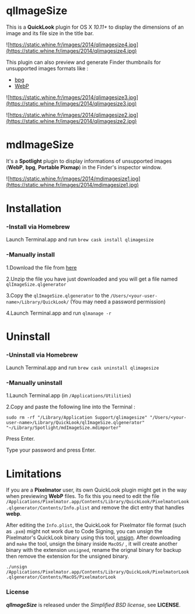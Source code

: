 # qlImageSize

This is a **QuickLook** plugin for OS X *10.11+* to display the dimensions of an image and its file size in the title bar.

![https://static.whine.fr/images/2014/qlimagesize4.jpg](https://static.whine.fr/images/2014/qlimagesize4.jpg)

This plugin can also preview and generate Finder thumbnails for unsupported images formats like :

- [bpg](http://bellard.org/bpg/ "bpg")
- [WebP](https://developers.google.com/speed/webp/ "WebP")

![https://static.whine.fr/images/2014/qlimagesize3.jpg](https://static.whine.fr/images/2014/qlimagesize3.jpg)

![https://static.whine.fr/images/2014/qlimagesize2.jpg](https://static.whine.fr/images/2014/qlimagesize2.jpg)


# mdImageSize

It's a **Spotlight** plugin to display informations of unsupported images (**WebP**, **bpg**, **Portable Pixmap**) in the Finder's inspector window.

![https://static.whine.fr/images/2014/mdimagesize1.jpg](https://static.whine.fr/images/2014/mdimagesize1.jpg)


# Installation

### -Install via Homebrew

 Launch Terminal.app and run `brew cask install qlimagesize`

### -Manually install 

 1.Download the file from [here](https://github.com/L1cardo/qlImageSize/releases)

 2.Unzip the file you have just downloaded and you will get a file named `qlImageSize.qlgenerator`

 3.Copy the `qlImageSize.qlgenerator` to the `/Users/⁨<your-user-name>⁨/Library/QuickLook⁩/` (You may need a password permission)

 4.Launch Terminal.app and run `qlmanage -r`


# Uninstall

### -Uninstall via Homebrew
 
 Launch Terminal.app and run `brew cask uninstall qlimagesize`
 
### -Manually uninstall

 1.Launch Terminal.app (in `/Applications/Utilities`)
     
 2.Copy and paste the following line into the Terminal :

 `sudo rm -rf "/Library/Application Support/qlimagesize" "/Users/⁨<your-user-name>/⁨Library/QuickLook⁩/qlImageSize.qlgenerator" "~/Library/Spotlight/mdImageSize.mdimporter"`
 
 Press Enter.
 
 Type your password and press Enter.


# Limitations

If you are a **Pixelmator** user, its own QuickLook plugin might get in the way when previewing **WebP** files. To fix this you need to edit the file `/Applications/Pixelmator.app/Contents/Library/QuickLook/PixelmatorLook.qlgenerator/Contents/Info.plist` and remove the dict entry that handles **webp**.

After editing the `Info.plist`, the QuickLook for Pixelmator file format (such as `.pxm`) might not work due to Code Signing, you can unsign the Pixelmator's QuickLook binary using this tool, [unsign](https://github.com/steakknife/unsign). After downloading and `make` the tool, unsign the binary inside `MacOS/` , it will create another binary with the extension `unsigned`, rename the orignal binary for backup then remove the extension for the unsigned binary.

`./unsign /Applications/Pixelmator.app/Contents/Library/QuickLook/PixelmatorLook.qlgenerator/Contents/MacOS/PixelmatorLook`

### License

***qlImageSize*** is released under the *Simplified BSD license*, see **LICENSE**.
